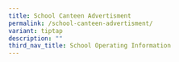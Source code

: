 ```yaml
---
title: School Canteen Advertisment
permalink: /school-canteen-advertisment/
variant: tiptap
description: ""
third_nav_title: School Operating Information
---
```

